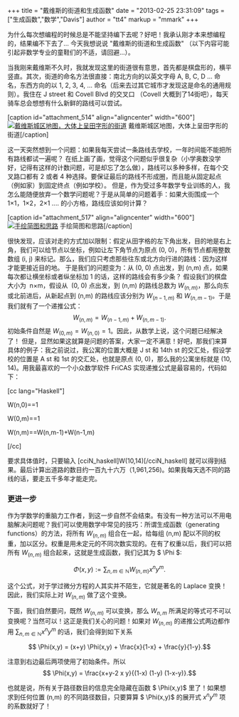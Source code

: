 +++
title = "戴维斯的街道和生成函数"
date = "2013-02-25 23:31:09"
tags = ["生成函数","数学","Davis"]
author = "tt4"
markup = "mmark"
+++

为什么每次想编程的时候总是不能坚持编下去呢？好吧！我承认刚才本来想编程的，结果编不下去了... 今天我想说说 "戴维斯的街道和生成函数" （以下内容可能引起非数学专业的童鞋们的不适，请回避...）。

当我刚来戴维斯不久时，我就发现这里的街道很有意思，首先都是棋盘形的，横平竖直。其次，街道的命名方法很直接：南北方向的以英文字母 A, B, C, D ... 命名，东西方向的以 1, 2, 3, 4, ... 命名（后来去过其它城市才发现这是命名的通用规则）。我住在 J street 和 Covell Blvd 的交叉口 （Covell 大概到了14街吧），每天骑车总会想想有什么新鲜的路线可以尝试。

[caption id="attachment_514" align="aligncenter" width="600"][![戴维斯城区地图，大体上呈田字形的街道](http://www.xjliu.net/blog/wp-content/uploads/2013/02/屏幕快照-2013-02-25-下午10.50.15.png)](http://www.xjliu.net/blog/wp-content/uploads/2013/02/屏幕快照-2013-02-25-下午10.50.15.png) 戴维斯城区地图，大体上呈田字形的街道[/caption]

这一天突然想到一个问题：如果我每天尝试一条路线去学校，一年时间能不能把所有路线都试一遍呢？ 在纸上画了画，觉得这个问题似乎很复杂（小学奥数没学好，记得有这样的计数问题，可是却忘了怎么做），路线可以多种多样，在每个交叉路口都有 2 或者 4 种选择。要保证最后的路线不形成圈，而且能从固定起点（例如家）到固定终点（例如学校）。 但是，作为受过多年数学专业训练的人，我怎么能随便放弃一个数学问题呢？于是从简单的问题着手：如果大街围成一个 1×1，1×2，2×1 .... 的小方格，路线应该如何计算？

[caption id="attachment_517" align="aligncenter" width="600"][![手绘简图和思路](http://www.xjliu.net/blog/wp-content/uploads/2013/02/手稿-1024x561.png)](http://www.xjliu.net/blog/wp-content/uploads/2013/02/手稿.png) 手绘简图和思路[/caption]

很快发现，应该对走的方式加以限制：假定从田字格的左下角出发，目的地是右上角，我们可以给节点以坐标，例如让左下角节点为原点 (0, 0)，所有节点都用整数数组 (i, j) 来标记。那么，我们应只考虑那些往东或北方向行进的路线：因为这样才能更接近目的地。 于是我们的问题变为：从 (0, 0) 点出发，到 (n,m) 点，如果每次都让横坐标或者纵坐标加 1 的话，这样的路线会有多少条？ 假设我们的棋盘大小为  n×m，假设从  (0, 0) 点出发，到 (n,m) 的路线总数为 $W_{(n,m)}$，那么向东或北前进后，从新起点到 (n,m) 的路线应该分别为 $W_{(n-1, m)}$ 和 $W_{(n,m-1)}$。于是我们就有了一个递推公式： $$W_{(n,m)} = W_{(n-1,m)} + W_{(n, m-1)}.$$ 初始条件自然是 $W_{(0,m)} = W_{(n,0)} = 1$。因此，从数学上说，这个问题已经解决了！ 但是，显然如果这就算是问题的答案，大家一定不满意！好吧，那我们来算具体的例子：我之前说过，我公寓的位置大概是 J st 和 14th st 的交汇处，假设学校的位置是 A st 和 1st 的交汇处，也就是原点 (0, 0)，那么我的公寓坐标就是 (10, 14)。用我最喜欢的一个小众数学软件 FriCAS 实现递推公式是最容易的，代码如下：

[cc lang="Haskell"]

W(n,0)==1

W(0,m)==1

W(n,m)==W(n,m-1)+W(n-1,m)

[/cc]

要求具体值时，只要输入 [cciN_haskell]W(10,14)[/cciN_haskell] 就可以得到结果。最后计算出道路的数目约一百九十六万（1,961,256)。如果我每天选不同的路线的话，要走五千多年才能走完。

### 更进一步

作为学数学的重脑力工作者，到这一步自然不会结束。有没有一种方法可以不用电脑解决问题呢？我们可以使用数学中常见的技巧：所谓生成函数（generating functions）的方法，将所有 $W_{(n,m)}$ 组合在一起，给每组 (n,m) 配以不同的权重，加以区分。权重是用未定元的不同次数实现的。在有了权重以后，我们可以把所有 $W_{(n,m)}$ 组合起来，这就是生成函数，我们记其为 $ \Phi $:

$$ \Phi(x,y) := \sum_{n,m\in\mathbb{N}} W_{(n,m)} x^n y^m.$$

这个公式，对于学过微分方程的人其实并不陌生，它就是著名的 Laplace 变换！因此，我们实际上对 $W_{(n,m)}$ 做了这个变换。

下面，我们自然要问，既然 $W_{(n,m)}$ 可以变换，那么 $W_{n,m}$ 所满足的等式可不可以变换呢？当然可以！这正是我们关心的问题！如果对 $W_{(n,m)}$ 的递推公式两边都作用 $\sum_{n,m\in\mathbb{N}} x^n y^m$ 的话，我们会得到如下关系

$$ \Phi(x,y) = (x+y) \Phi(x,y) + \frac{x}{1-x} + \frac{y}{1-y}.$$

注意到右边最后两项使用了初始条件。所以 $$ \Phi(x,y) = \frac{x+y-2 x y}{(1-x) (1-y) (1-x-y)}.$$

也就是说，所有关于路径数目的信息完全隐藏在函数 $ \Phi(x,y)$ 里了！如果想求到任何位置 (n,m) 的不同路径数目，只要算算 $ \Phi(x,y)$ 的展开式 $x^n y^m$ 项的系数就好了！

